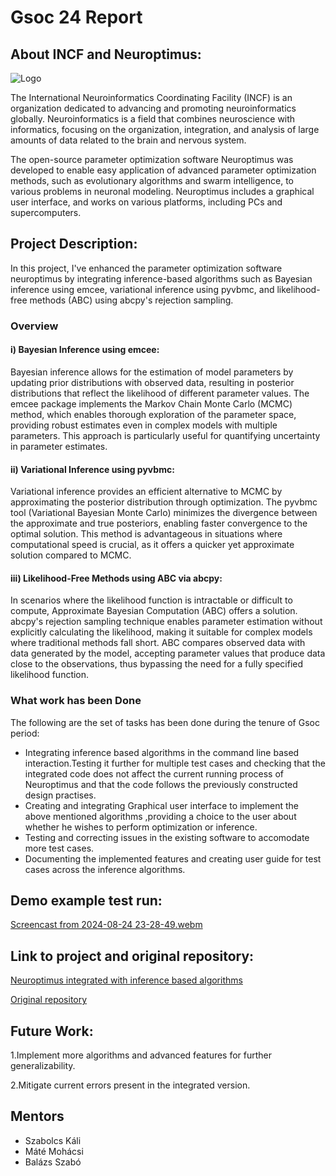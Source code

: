 # Gsoc 24 Report

## About INCF and Neuroptimus:


![Logo](https://miro.medium.com/v2/resize:fit:640/format:webp/1*JPDsvb0AQsGRZ9IDOPSvew.png)

The International Neuroinformatics Coordinating Facility (INCF) is an organization dedicated to advancing and promoting neuroinformatics globally. Neuroinformatics is a field that combines neuroscience with informatics, focusing on the organization, integration, and analysis of large amounts of data related to the brain and nervous system.

 The open-source parameter optimization software Neuroptimus was developed to enable easy application of advanced parameter optimization methods, such as evolutionary algorithms and swarm intelligence, to various problems in neuronal modeling. Neuroptimus includes a graphical user interface, and works on various platforms, including PCs and supercomputers.

## Project Description:
In this project, I've enhanced the parameter optimization software neuroptimus by integrating  inference-based algorithms such as  Bayesian inference using emcee, variational inference using pyvbmc, and likelihood-free methods (ABC) using abcpy's rejection sampling.

### Overview

#### i) Bayesian Inference using emcee: 

Bayesian inference allows for the estimation of model parameters by updating prior distributions with observed data, resulting in posterior distributions that reflect the likelihood of different parameter values. The emcee package implements the Markov Chain Monte Carlo (MCMC) method, which enables thorough exploration of the parameter space, providing robust estimates even in complex models with multiple parameters. This approach is particularly useful for quantifying uncertainty in parameter estimates.

#### ii) Variational Inference using pyvbmc: 

Variational inference provides an efficient alternative to MCMC by approximating the posterior distribution through optimization. The pyvbmc tool (Variational Bayesian Monte Carlo) minimizes the divergence between the approximate and true posteriors, enabling faster convergence to the optimal solution. This method is advantageous in situations where computational speed is crucial, as it offers a quicker yet approximate solution compared to MCMC.

#### iii) Likelihood-Free Methods using ABC via abcpy: 

In scenarios where the likelihood function is intractable or difficult to compute, Approximate Bayesian Computation (ABC) offers a solution. abcpy's rejection sampling technique enables parameter estimation without explicitly calculating the likelihood, making it suitable for complex models where traditional methods fall short. ABC compares observed data with data generated by the model, accepting parameter values that produce data close to the observations, thus bypassing the need for a fully specified likelihood function.
### What work has been Done
The following are the set of tasks has been done during the tenure of Gsoc period:
- Integrating inference based algorithms in the command line based interaction.Testing it further for multiple test cases and checking that the integrated code does not affect the current running process of Neuroptimus and that the code follows the previously constructed design practises.
- Creating and integrating Graphical user interface to implement the above mentioned algorithms ,providing a choice to the user about whether he wishes to perform optimization or inference.
- Testing and correcting issues in the existing software to accomodate more test cases.
- Documenting the implemented features and creating user guide for test cases across the inference algorithms.
## Demo example test run:

[Screencast from 2024-08-24 23-28-49.webm](https://github.com/user-attachments/assets/97f66c14-e2a4-4b1d-af7d-69eae5acd9b2)

## Link to project and original repository:
[Neuroptimus integrated with inference based algorithms](https://github.com/Tamogh123/neuroptimus/tree/branch)

[Original repository](https://github.com/KaliLab/neuroptimus/tree/main)

## Future Work:
 1.Implement more algorithms and advanced features for further generalizability.
 
 2.Mitigate current errors present in the integrated version.

 ## Mentors

- Szabolcs Káli
- Máté Mohácsi
- Balázs Szabó
